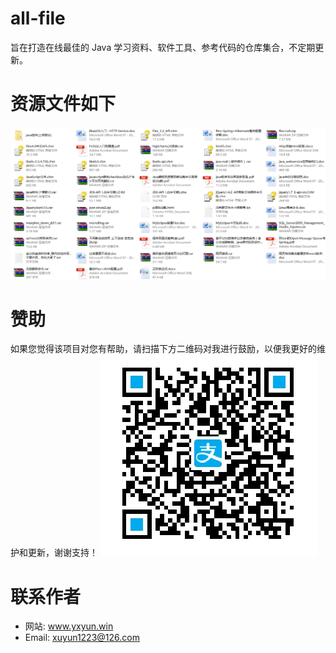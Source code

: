 # all-file
旨在打造在线最佳的 Java 学习资料、软件工具、参考代码的仓库集合，不定期更新。

# 资源文件如下
![](https://github.com/yuanxy/all-file/blob/master/2017-11-02_145756.png) 

# 赞助
如果您觉得该项目对您有帮助，请扫描下方二维码对我进行鼓励，以便我更好的维护和更新，谢谢支持！
![](https://github.com/yuanxy/all-file/blob/master/zfb.png) 

# 联系作者

* 网站: www.yxyun.win
* Email: xuyun1223@126.com

